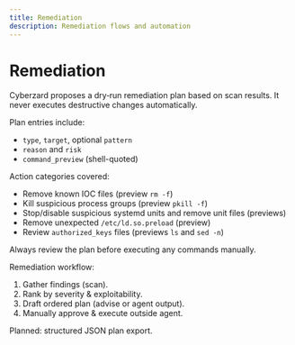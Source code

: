 ```yaml
---
title: Remediation
description: Remediation flows and automation
---
```


# Remediation

Cyberzard proposes a dry‑run remediation plan based on scan results. It never executes destructive changes automatically.

Plan entries include:
- `type`, `target`, optional `pattern`
- `reason` and `risk`
- `command_preview` (shell-quoted)

Action categories covered:
- Remove known IOC files (preview `rm -f`)
- Kill suspicious process groups (preview `pkill -f`)
- Stop/disable suspicious systemd units and remove unit files (previews)
- Remove unexpected `/etc/ld.so.preload` (preview)
- Review `authorized_keys` files (previews `ls` and `sed -n`)

Always review the plan before executing any commands manually.


Remediation workflow:
1. Gather findings (scan).
2. Rank by severity & exploitability.
3. Draft ordered plan (advise or agent output).
4. Manually approve & execute outside agent.

Planned: structured JSON plan export.

